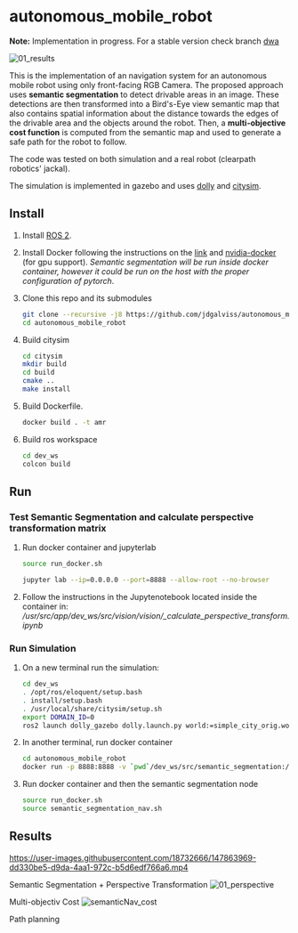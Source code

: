 # autonomous_mobile_robot
**Note:** Implementation in progress. For a stable version check branch [dwa](https://github.com/jdgalviss/autonomous_mobile_robot/tree/dwa)

![01_results](https://user-images.githubusercontent.com/18732666/147863893-07543d57-ec36-4b0c-b735-990d4cc95fda.png)

This is the implementation of an navigation system for an autonomous mobile robot using only front-facing RGB Camera. The proposed approach uses **semantic segmentation** to detect drivable areas in an image. These detections are then transformed into a Bird's-Eye view semantic map that also contains spatial information about the distance towards the edges of the drivable area and the objects around the robot. Then, a **multi-objective cost function** is computed from the semantic map and used to generate a safe path for the robot to follow. 

The code was tested on both simulation and a real robot (clearpath robotics' jackal).

The simulation is implemented in gazebo and uses [dolly](https://github.com/chapulina/dolly) and [citysim](https://github.com/osrf/citysim).

## Install
1. Install [ROS 2](https://index.ros.org/doc/ros2/Installation/Eloquent/Linux-Install-Debians/).

2. Install Docker following the instructions on the [link](https://docs.docker.com/engine/install/ubuntu/) and [nvidia-docker](https://github.com/NVIDIA/nvidia-docker) (for gpu support). *Semantic segmentation will be run inside docker container, however it could be run on the host with the proper configuration of pytorch*.

3. Clone this repo and its submodules 
    ```bash
    git clone --recursive -j8 https://github.com/jdgalviss/autonomous_mobile_robot.git
    cd autonomous_mobile_robot
    ```

4. Build citysim
    ```bash
    cd citysim
    mkdir build
    cd build
    cmake ..
    make install
    ```

5. Build Dockerfile.
    ```bash
    docker build . -t amr
    ```

6. Build ros workspace
    ```bash
    cd dev_ws
    colcon build
    ```
## Run

### Test Semantic Segmentation and calculate perspective transformation matrix

1. Run docker container and jupyterlab
    ```bash
    source run_docker.sh

    jupyter lab --ip=0.0.0.0 --port=8888 --allow-root --no-browser
    ```

2. Follow the instructions in the Jupytenotebook located inside the container in: */usr/src/app/dev_ws/src/vision/vision/_calculate_perspective_transform.ipynb*

### Run Simulation
1. On a new terminal run the simulation:
    ```bash
    cd dev_ws
    . /opt/ros/eloquent/setup.bash 
    . install/setup.bash
    . /usr/local/share/citysim/setup.sh
    export DOMAIN_ID=0
    ros2 launch dolly_gazebo dolly.launch.py world:=simple_city_orig.world
    ```
2. In another terminal, run docker container
    ```bash
    cd autonomous_mobile_robot
    docker run -p 8888:8888 -v `pwd`/dev_ws/src/semantic_segmentation:/usr/src/app/dev_ws/src/semantic_segmentation -it --rm --gpus all amr 
    ```
3. Run docker container and then the semantic segmentation node
    ```bash
    source run_docker.sh
    source semantic_segmentation_nav.sh
    ```
    

## Results


https://user-images.githubusercontent.com/18732666/147863969-dd330be5-d9da-4aa1-972c-b5d6edf766a6.mp4


Semantic Segmentation + Perspective Transformation
![01_perspective](https://user-images.githubusercontent.com/18732666/147863902-18efad81-1d0e-4b3f-8b61-916a744fb96f.png)

Multi-objectiv Cost
![semanticNav_cost](https://user-images.githubusercontent.com/18732666/147863922-71ebb1f9-97b8-4ef0-9ec4-24e04077310b.png)

Path planning


<!-- # Launch Doly
cd dev_ws
. /opt/ros/eloquent/setup.bash 
. /usr/share/gazebo/setup.sh
. /usr/local/share/citysim/setup.sh
. install/setup.bash
export DOMAIN_ID=0
ros2 launch dolly_gazebo dolly.launch.py world:=simple_city_orig.world

# Launch semantic
cd dev_ws
. /opt/ros/eloquent/setup.bash 
colcon build
. install/setup.bash
export DOMAIN_ID=0

ros2 run semantic_segmentation semantic_segmentation  -->

